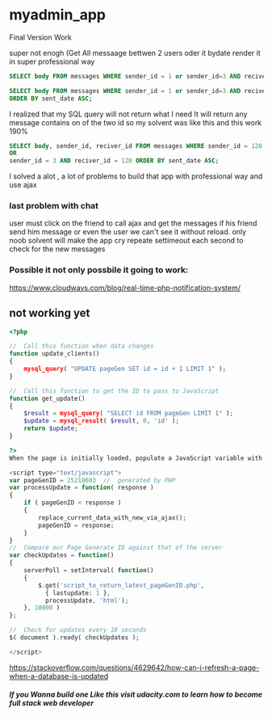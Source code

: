 # myadmin_app
Final Version Work 

super not enogh (Get All messaage bettwen 2 users oder it bydate render it in super professional way

```sql
SELECT body FROM messages WHERE sender_id = 1 or sender_id=3 AND reciver_id = 1 or reciver_id =3;
```

```sql
SELECT body FROM messages WHERE sender_id = 1 or sender_id=3 AND reciver_id = 1 or reciver_id =3
ORDER BY sent_date ASC;
```

I realized that my SQL query will not return what I need It will return any message contains on of the two id
so my solvent was like this and this work 190%


```sql
SELECT body, sender_id, reciver_id FROM messages WHERE sender_id = 120 AND reciver_id= 3 
OR
sender_id = 3 AND reciver_id = 120 ORDER BY sent_date ASC;
```

I solved a alot , a lot of problems to build that app with professional way and use ajax 


### last problem with chat
user must click on the friend to call ajax and get the messages if his friend send him message
or even the user we can't see it without reload. only noob solvent will make the app cry
repeate settimeout each second to check for the new messages

### Possible it not only possbile it going to work:
https://www.cloudways.com/blog/real-time-php-notification-system/

## not working yet


```php
<?php

//  Call this function when data changes
function update_clients()
{
    mysql_query( "UPDATE pageGen SET id = id + 1 LIMIT 1" );
}

//  Call this function to get the ID to pass to JavaScript
function get_update()
{
    $result = mysql_query( "SELECT id FROM pageGen LIMIT 1" );
    $update = mysql_result( $result, 0, 'id' );
    return $update;
}

?>
When the page is initially loaded, populate a JavaScript variable with a number from the database:

<script type="text/javascript">
var pageGenID = 25218603  //  generated by PHP
var processUpdate = function( response ) 
{
    if ( pageGenID < response ) 
    {
        replace_current_data_with_new_via_ajax();
        pageGenID = response;
    }
}
//  Compare our Page Generate ID against that of the server
var checkUpdates = function()
{
    serverPoll = setInterval( function()
    {
        $.get('script_to_return_latest_pageGenID.php', 
          { lastupdate: 1 }, 
          processUpdate, 'html');
    }, 10000 )
};

//  Check for updates every 10 seconds
$( document ).ready( checkUpdates );

</script>


```
https://stackoverflow.com/questions/4629642/how-can-i-refresh-a-page-when-a-database-is-updated


##### If you Wanna build one Like this visit udacity.com to learn how to become full stack web developer
